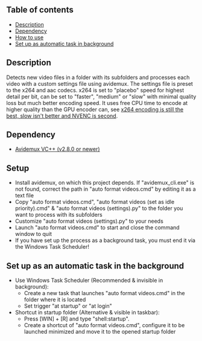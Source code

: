 ## Table of contents
* [Description](#description)
* [Dependency](#dependencies)
* [How to use](#how-to-use)
* [Set up as automatic task in background](#set-up-as-automatic-task-in-background)


## Description
Detects new video files in a folder with its subfolders and processes each video with a custom settings file using avidemux. The settings file is preset to the x264 and aac codecs. x264 is set to "placebo" speed for highest detail per bit, can be set to "faster", "medium" or "slow" with minimal quality loss but much better encoding speed. It uses free CPU time to encode at higher quality than the GPU encoder can, see [x264 encoding is still the best, slow isn't better and NVENC is second](https://www.reddit.com/r/Twitch/comments/c8ec2h/guide_x264_encoding_is_still_the_best_slow_isnt/?rdt=38004).

## Dependency
- [Avidemux VC++ (v2.8.0 or newer)](https://sourceforge.net/projects/avidemux/files/avidemux/2.8.1/Avidemux_2.8.1%20VC%2B%2B%2064bits.exe/download)

## Setup
- Install avidemux, on which this project depends. If "avidemux_cli.exe" is not found, correct the path in "auto format videos.cmd" by editing it as a text file
- Copy "auto format videos.cmd", "auto format videos (set as idle priority).cmd" & "auto format videos (settings).py" to the folder you want to process with its subfolders
- Customize "auto format videos (settings).py" to your needs
- Launch "auto format videos.cmd" to start and close the command window to quit
- If you have set up the process as a background task, you must end it via the Windows Task Scheduler!

## Set up as an automatic task in the background
- Use Windows Task Scheduler (Recommended & invisible in background):
  - Create a new task that launches "auto format videos.cmd" in the folder where it is located
  - Set trigger "at startup" or "at login"
- Shortcut in startup folder (Alternative & visible in taskbar):
  - Press [WIN] + [R] and type "shell:startup".
  - Create a shortcut of "auto format videos.cmd", configure it to be launched minimized and move it to the opened startup folder
